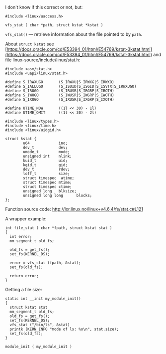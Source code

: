 I don't know if this correct or not, but:

```
#include <linux/uaccess.h>

vfs_stat ( char *path, struct kstat *kstat )
```

`vfs_stat()` — retrieve information about the file pointed to by `path`.

About `struct kstat` see [https://docs.oracle.com/cd/E53394_01/html/E54769/kstat-3kstat.html](https://docs.oracle.com/cd/E53394_01/html/E54769/kstat-3kstat.html) and file linux-source/include/linux/stat.h:
```
#include <asm/stat.h>
#include <uapi/linux/stat.h>

#define S_IRWXUGO       (S_IRWXU|S_IRWXG|S_IRWXO)
#define S_IALLUGO       (S_ISUID|S_ISGID|S_ISVTX|S_IRWXUGO)
#define S_IRUGO         (S_IRUSR|S_IRGRP|S_IROTH)
#define S_IWUGO         (S_IWUSR|S_IWGRP|S_IWOTH)
#define S_IXUGO         (S_IXUSR|S_IXGRP|S_IXOTH)

#define UTIME_NOW       ((1l << 30) - 1l)
#define UTIME_OMIT      ((1l << 30) - 2l)

#include <linux/types.h>
#include <linux/time.h>
#include <linux/uidgid.h>

struct kstat {
        u64             ino;
        dev_t           dev;
        umode_t         mode;
        unsigned int    nlink;
        kuid_t          uid;
        kgid_t          gid;
        dev_t           rdev;
        loff_t          size;
        struct timespec  atime;
        struct timespec mtime;
        struct timespec ctime;
        unsigned long   blksize;
        unsigned long long      blocks;
};
```

Function source code: http://lxr.linux.no/linux+v4.6.4/fs/stat.c#L121

A wrapper example:

```
int file_stat ( char *fpath, struct kstat stat )
{
  int error;
  mm_segment_t old_fs;

  old_fs = get_fs();
  set_fs(KERNEL_DS);

  error = vfs_stat (fpath, &stat);
  set_fs(old_fs);

  return error;
}
```

Getting a file size:

```
static int __init my_module_init()
{
  struct kstat stat
  mm_segment_t old_fs;
  old_fs = get_fs();
  set_fs(KERNEL_DS);
  vfs_stat ("/bin/ls", &stat)
  printk (KERN_INFO "mode of ls: %o\n", stat.size);
  set_fs(old_fs);
}

module_init ( my_module_init )
```